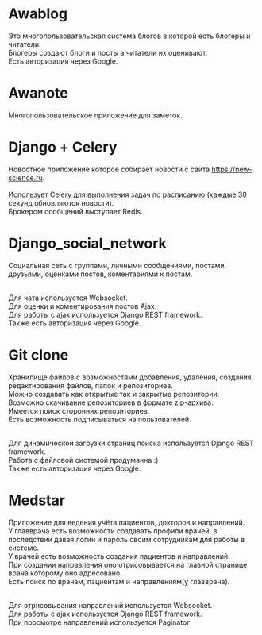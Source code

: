 # Awablog

Это многопользовательская система блогов в которой есть блогеры и читатели.<br>
Блогеры создают блоги и посты а читатели их оценивают.<br>
Есть авторизация через Google.<br>

# Awanote

Многопользовательское приложение для заметок.<br>

# Django + Celery

Новостное приложение которое собирает новости с сайта  https://new-science.ru. <br><br>
Использует Celery для выполнения задач по расписанию (каждые 30 секунд обновляются новости).<br>
Брокером сообщений выступает Redis.<br>

# Django_social_network

Социальная сеть с группами, личными сообщениями, постами, друзьями, оценками постов, коментариями к постам.<br><br>

Для чата используется Websocket.<br>
Для оценки и коментирования постов Ajax.<br>
Для работы с ajax используется Django REST framework.<br>
Также есть авторизация через Google.<br>

# Git clone

Хранилище файлов с возможностями добавления, удаления, создания, редактирования файлов, папок и репозиториев.<br>
Можно создавать как открытые так и закрытые репозитории.<br>
Возможно скачивание репозиториев в формате zip-архива.<br>
Имеется поиск сторонних репозиториев.<br>
Есть возможность подписываться на пользователей.<br><br>

Для динамической загрузки страниц поиска используется Django REST framework.<br>
Работа с файловой системой продуманна :)<br>
Также есть авторизация через Google.<br>

# Medstar

Приложение для ведения учёта пациентов, докторов и направлений.<br>
У главврача есть возможности создавать профили врачей, в последствии давая логин и пароль своим сотрудникам для работы в системе.<br>
У врачей есть возможность создания пациентов и направлений.<br>
При создании направления оно отрисовывается на главной странице врача которому оно адресовано.<br>
Есть поиск по врачам, пациентам и направлениям(у главврача).<br><br>

Для отрисовывания направлений используется Websocket.<br>
Для работы с ajax используется Django REST framework.<br>
При просмотре направлений используется Paginator<br>
